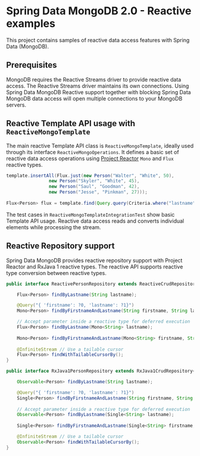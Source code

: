 # Spring Data MongoDB 2.0 - Reactive examples

This project contains samples of reactive data access features with Spring Data (MongoDB).

## Prerequisites

MongoDB requires the Reactive Streams driver to provide reactive data access. 
The Reactive Streams driver maintains its own connections. Using Spring Data MongoDB Reactive support 
together with blocking Spring Data MongoDB data access will open multiple connections to your MongoDB servers.

## Reactive Template API usage with `ReactiveMongoTemplate` 

The main reactive Template API class is `ReactiveMongoTemplate`, ideally used through its interface `ReactiveMongoOperations`. It defines a basic set of reactive data access operations using [Project Reactor](http://projectreactor.io) `Mono` and `Flux` reactive types.

```java
template.insertAll(Flux.just(new Person("Walter", "White", 50),
				new Person("Skyler", "White", 45),
				new Person("Saul", "Goodman", 42),
				new Person("Jesse", "Pinkman", 27)));
				
Flux<Person> flux = template.find(Query.query(Criteria.where("lastname").is("White")), Person.class);
```

The test cases in `ReactiveMongoTemplateIntegrationTest` show basic Template API usage. 
Reactive data access reads and converts individual elements while processing the stream.


## Reactive Repository support
 
Spring Data MongoDB provides reactive repository support with Project Reactor and RxJava 1 reactive types. The reactive API supports reactive type conversion between reactive types.

```java
public interface ReactivePersonRepository extends ReactiveCrudRepository<Person, String> {

	Flux<Person> findByLastname(String lastname);

	@Query("{ 'firstname': ?0, 'lastname': ?1}")
	Mono<Person> findByFirstnameAndLastname(String firstname, String lastname);

	// Accept parameter inside a reactive type for deferred execution
	Flux<Person> findByLastname(Mono<String> lastname);
	
	Mono<Person> findByFirstnameAndLastname(Mono<String> firstname, String lastname);
	
	@InfiniteStream // Use a tailable cursor
	Flux<Person> findWithTailableCursorBy();
}
```

```java
public interface RxJava1PersonRepository extends RxJava1CrudRepository<Person, String> {

	Observable<Person> findByLastname(String lastname);

	@Query("{ 'firstname': ?0, 'lastname': ?1}")
	Single<Person> findByFirstnameAndLastname(String firstname, String lastname);
	
	// Accept parameter inside a reactive type for deferred execution
	Observable<Person> findByLastname(Single<String> lastname);
	
	Single<Person> findByFirstnameAndLastname(Single<String> firstname, String lastname);

	@InfiniteStream // Use a tailable cursor
	Observable<Person> findWithTailableCursorBy();
}
```